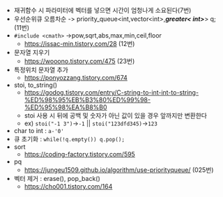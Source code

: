 - 재귀함수 시 파라미터에 벡터를 넣으면 시간이 엄청나게 소요된다(7번)
- 우선순위큐 오름차순 -> priority_queue<int,vector\<int\>,__*greater< int>*__> q;  (11번)
- `#include <cmath>` ->pow,sqrt,abs,max,min,ceil,floor
    - https://issac-min.tistory.com/28 (12번)
- 문자열 지우기
    - https://wooono.tistory.com/475 (23번)   
- 특정위치 문자열 추가
    - https://ponyozzang.tistory.com/674
- stoi, to_string()
    - https://godog.tistory.com/entry/C-string-to-int-int-to-string-%ED%98%95%EB%B3%80%ED%99%98-%ED%95%98%EA%B8%B0  
    - stoi 사용 시 뒤에 공백 및 숫자가 아닌 값이 있을 경우 앞까지만 변환한다
    - ex) `stoi("-1 3")`->`-1` || `stoi("123dfd345)`->`123`
- char to int : `a-'0'`
- 큐 초기화 : `while(!q.empty()) q.pop();`
- sort
    - https://coding-factory.tistory.com/595
- pq
    - https://jungeu1509.github.io/algorithm/use-priorityqueue/ (025번)  
- 벡터 제거 : erase(), pop_back()
    - https://cho001.tistory.com/164  
